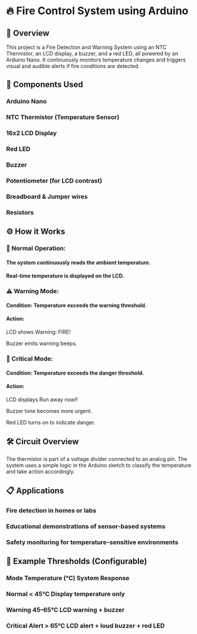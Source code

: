 # 🔥 Fire Control System using Arduino
## 📖 Overview
This project is a Fire Detection and Warning System using an NTC Thermistor, an LCD display, a buzzer, and a red LED, all powered by an Arduino Nano. It continuously monitors temperature changes and triggers visual and audible alerts if fire conditions are detected.

## 🧰 Components Used
### Arduino Nano

### NTC Thermistor (Temperature Sensor)

### 16x2 LCD Display

### Red LED

### Buzzer

### Potentiometer (for LCD contrast)

### Breadboard & Jumper wires

### Resistors

## ⚙️ How it Works
### 🔸 Normal Operation:
#### The system continuously reads the ambient temperature.

#### Real-time temperature is displayed on the LCD.

### ⚠️ Warning Mode:
#### Condition: Temperature exceeds the warning threshold.

#### Action:

LCD shows Warning: FIRE!

Buzzer emits warning beeps.

### 🚨 Critical Mode:
#### Condition: Temperature exceeds the danger threshold.

#### Action:

LCD displays Run away now!!

Buzzer tone becomes more urgent.

Red LED turns on to indicate danger.

## 🛠️ Circuit Overview

The thermistor is part of a voltage divider connected to an analog pin. The system uses a simple logic in the Arduino sketch to classify the temperature and take action accordingly.

## 📋 Applications
### Fire detection in homes or labs

### Educational demonstrations of sensor-based systems

### Safety monitoring for temperature-sensitive environments

## 🧪 Example Thresholds (Configurable)
### Mode	      Temperature (°C)          	System Response
### Normal	            < 45°C	             Display temperature only
### Warning      	     45–65°C	             LCD warning + buzzer
### Critical Alert	    > 65°C	             LCD alert + loud buzzer + red LED

